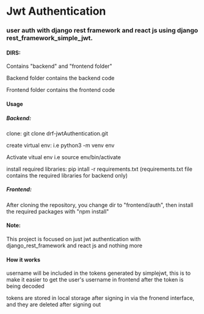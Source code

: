 # Jwt Authentication 
<h3>user auth with django rest framework and react js using django rest_framework_simple_jwt.</h3>

<h4>DIRS:</h4>
<p>Contains "backend" and "frontend folder"</p>
<p>Backend folder contains the backend code</p>
<p>Frontend folder contains the frontend code</p>

<h4>Usage</h4>
<h5>Backend:</h5>
<p>clone: git clone drf-jwtAuthentication.git</p>
<p>create virtual env: i.e python3 -m venv env</p>
<p>Activate vitual env i.e source env/bin/activate </p>
<p>install required libraries: pip intall -r requirements.txt (requirements.txt file contains the required libraries for backend only)</p>

<h5>Frontend:</h5>
<p>After cloning the repository, you change dir to "frontend/auth", then install the required packages with "npm install"</p>

<h4>Note:</h4>
<p>This project is focused on just jwt authentication with django_rest_framework and react js and nothing more</p>

<h4>How it works</h4>
<p> username will be included in the tokens generated by simplejwt, this is to make it easier to get the user's username in frontend after the token is being decoded</p>
<p> tokens are stored in local storage after signing in via the fronend interface, and they are deleted after signing out</p>


